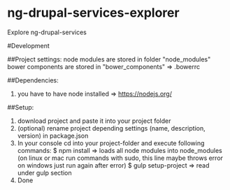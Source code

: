# ng-drupal-services-explorer
 Explore ng-drupal-services 

#Development

##Project settings:
node modules are stored in folder "node_modules"
bower components are stored in "bower_components" => .bowerrc

##Dependencies:
1. you have to have node installed => https://nodejs.org/

##Setup:
1. download project and paste it into your project folder
2. (optional) rename project depending settings (name, description, version) in package.json
3. In your console cd into your project-folder and execute following commands:
	$ npm install => loads all node modules into node_modules (on linux or mac run commands with sudo, this line maybe throws error on windows just run again after error)
	$ gulp setup-project => read under gulp section
4. Done

